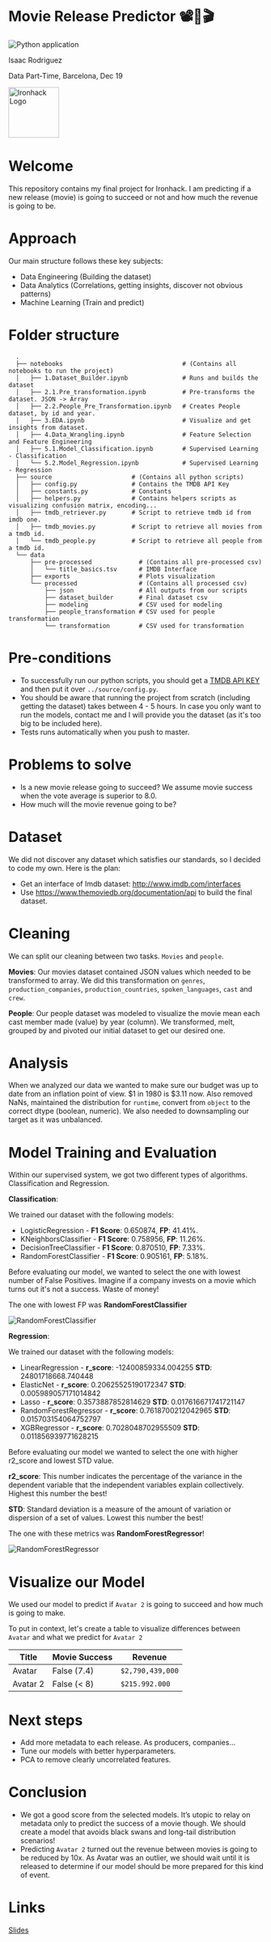 # Movie Release Predictor 📽🍿🎬

![Python application](https://github.com/sideround/predict-revenue-new-releases/workflows/Python%20application/badge.svg)

Isaac Rodriguez

Data Part-Time, Barcelona, Dec 19

<img src="https://bit.ly/2VnXWr2" alt="Ironhack Logo" width="100"/>

# Welcome

This repository contains my final project for Ironhack. I am predicting if a new release (movie) is going to succeed or not and how much the revenue is going to be.

# Approach

Our main structure follows these key subjects:

- Data Engineering (Building the dataset)
- Data Analytics (Correlations, getting insights, discover not obvious patterns)
- Machine Learning (Train and predict)

# Folder structure

```
  .
  ├── notebooks                                 # (Contains all notebooks to run the project)
  │   ├── 1.Dataset_Builder.ipynb               # Runs and builds the dataset
  │   ├── 2.1.Pre_transformation.ipynb          # Pre-transforms the dataset. JSON -> Array     
  │   ├── 2.2.People_Pre_Transformation.ipynb   # Creates People dataset, by id and year.
  │   ├── 3.EDA.ipynb                           # Visualize and get insights from dataset.
  │   ├── 4.Data_Wrangling.ipynb                # Feature Selection and Feature Engineering
  │   ├── 5.1.Model_Classification.ipynb        # Supervised Learning - Classification
  │   └── 5.2.Model_Regression.ipynb            # Supervised Learning - Regression
  ├── source                      # (Contains all python scripts)      
  │   ├── config.py               # Contains the TMDB API Key
  │   ├── constants.py            # Constants  
  │   ├── helpers.py              # Contains helpers scripts as visualizing confusion matrix, encoding...  
  │   ├── tmdb_retriever.py       # Script to retrieve tmdb id from imdb one.  
  │   ├── tmdb_movies.py          # Script to retrieve all movies from a tmdb id.
  │   └── tmdb_people.py          # Script to retrieve all people from a tmdb id.
  └── data
      ├── pre-processed             # (Contains all pre-processed csv)
      │   └── title_basics.tsv      # IMDB Interface
      ├── exports                   # Plots visualization
      └── processed                 # (Contains all processed csv)
          ├── json                  # All outputs from our scripts
          ├── dataset_builder       # Final dataset csv
          ├── modeling              # CSV used for modeling
          ├── people_transformation # CSV used for people transformation
          └── transformation        # CSV used for transformation  
```

# Pre-conditions

- To successfully run our python scripts, you should get a [TMDB API KEY](https://www.themoviedb.org/documentation/api) and then put it over `../source/config.py`.
- You should be aware that running the project from scratch (including getting the dataset) takes between 4 - 5 hours. In case you only want to run the models, contact me and I will provide you the dataset (as it's too big to be included here).
- Tests runs automatically when you push to master.

# Problems to solve

- Is a new movie release going to succeed? We assume movie success when the vote average is superior to 8.0.
- How much will the movie revenue going to be?

# Dataset

We did not discover any dataset which satisfies our standards, so I decided to code my own. Here is the plan:

- Get an interface of Imdb dataset: http://www.imdb.com/interfaces
- Use https://www.themoviedb.org/documentation/api to build the final dataset.

# Cleaning

We can split our cleaning between two tasks. `Movies` and `people`.

**Movies**: Our movies dataset contained JSON values which needed to be transformed to array. We did this transformation on `genres`, `production_companies`, `production_countries`, `spoken_languages`, `cast` and `crew`.

**People**: Our people dataset was modeled to visualize the movie mean each cast member made (value) by year (column). We transformed, melt, grouped by and pivoted our initial dataset to get our desired one.

# Analysis

When we analyzed our data we wanted to make sure our budget was up to date from an inflation point of view. $1 in 1980 is $3.11 now. Also removed NaNs, maintained the distribution for `runtime`, convert from `object` to the correct dtype (boolean, numeric). We also needed to downsampling our target as it was unbalanced.

# Model Training and Evaluation

Within our supervised system, we got two different types of algorithms. Classification and Regression.

**Classification**:

We trained our dataset with the following models:

- LogisticRegression - **F1 Score**: 0.650874, **FP**: 41.41%.
- KNeighborsClassifier - **F1 Score**: 0.758956, **FP**: 11.26%.
- DecisionTreeClassifier - **F1 Score**: 0.870510, **FP**: 7.33%.
- RandomForestClassifier - **F1 Score**: 0.905161, **FP**: 5.18%.

Before evaluating our model, we wanted to select the one with lowest number of False Positives. Imagine if a company invests on a movie which turns out it's not a success. Waste of money!

The one with lowest FP was **RandomForestClassifier**

![RandomForestClassifier](data/exports/RandomForestClassifier_classification_heatmap.png)

**Regression**:

We trained our dataset with the following models:

- LinearRegression - **r_score**: -12400859334.004255 **STD**: 24801718668.740448
- ElasticNet - **r_score**: 0.20625525190172347 **STD**: 0.005989057171014842
- Lasso - **r_score**: 0.3573887852814629 **STD**: 0.017616671741721147
- RandomForestRegressor - **r_score**: 0.7618700212042965 **STD**: 0.015703154064752797
- XGBRegressor - **r_score**: 0.7028048702955509 **STD**: 0.011856939771628215

Before evaluating our model we wanted to select the one with higher r2_score and lowest STD value.

**r2_score**: This number indicates the percentage of the variance in the dependent variable that the independent variables explain collectively. Highest this number the best!

**STD**: Standard deviation is a measure of the amount of variation or dispersion of a set of values. Lowest this number the best!

The one with these metrics was **RandomForestRegressor**!

![RandomForestRegressor](data/exports/RandomForestRegressor_regression_scatter.png)

# Visualize our Model

We used our model to predict if `Avatar 2` is going to succeed and how much is going to make.

To put in context, let's create a table to visualize differences between `Avatar` and what we predict for `Avatar 2`

<table>
    <thead>
      <tr>
        <th>Title</th>
        <th>Movie Success</th>
        <th>Revenue</th>
      </tr>
    </thead>
    <tbody>
        <tr>
            <td>Avatar</td>
            <td>False (7.4)</td>
            <td><code>$2,790,439,000</code></td>
        </tr>
        <tr>
            <td>Avatar 2</td>
            <td>False (< 8)</td>
            <td><code>$215.992.000</code></td>
        </tr>
    </tbody>
  </table>

# Next steps

- Add more metadata to each release. As producers, companies...
- Tune our models with better hyperparameters.
- PCA to remove clearly uncorrelated features.

# Conclusion

- We got a good score from the selected models. It’s utopic to relay on metadata only to predict the success of a movie though. We should create a model that avoids black swans and long-tail distribution scenarios!
- Predicting `Avatar 2` turned out the revenue between movies is going to be reduced by 10x. As Avatar was an outlier, we should wait until it is released to determine if our model should be more prepared for this kind of event.

# Links

[Slides](https://drive.google.com/file/d/1x8zbtqVa8g73yLTOwFXDrr5NSRB9bXQ2/view)  
